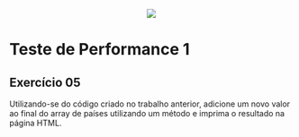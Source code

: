 <p align="center">
    <img src="https://www.infnet.edu.br/infnet/wp-content/themes/infnet.homepage//assets/img/LogoInfnetRodape.png"/>
</p>

# Teste de Performance 1

## Exercício 05

Utilizando-se do código criado no trabalho anterior, adicione um novo valor ao final do array de países utilizando um método e imprima o resultado na página HTML.
